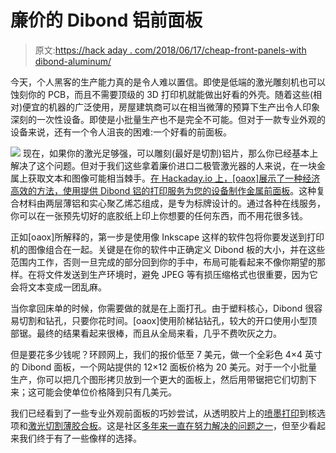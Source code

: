# 廉价的 Dibond 铝前面板

> 原文:[https://hack aday . com/2018/06/17/cheap-front-panels-with dibond-aluminum/](https://hackaday.com/2018/06/17/cheap-front-panels-with-dibond-aluminium/)

今天，个人黑客的生产能力真的是令人难以置信。即使是低端的激光雕刻机也可以蚀刻你的 PCB，而且不需要顶级的 3D 打印机就能做出好看的外壳。随着这些(相对)便宜的机器的广泛使用，房屋建筑商可以在相当微薄的预算下生产出令人印象深刻的一次性设备。即使是小批量生产也不是完全不可能。但对于一款专业外观的设备来说，还有一个令人沮丧的困难:一个好看的前面板。

[![](../Images/eb0b5ed1319d0fc28c22bc7cd0872154.png)](https://hackaday.com/wp-content/uploads/2018/06/dibond_detail.jpg) 现在，如果你的激光足够强，可以雕刻(最好是切割)铝片，那么你已经基本上解决了这个问题。但对于我们这些拿着廉价进口二极管激光器的人来说，在一块金属上获取文本和图像可能相当棘手。[在 Hackaday.io 上，[oaox]展示了一种经济高效的方法，使用提供 Dibond 铝的打印服务为您的设备制作金属前面板](https://hackaday.io/project/156519-dibond-aluminium-front-panels)。这种复合材料由两层薄铝和实心聚乙烯芯组成，是专为标牌设计的。通过各种在线服务，你可以在一张预先切好的底胶纸上印上你想要的任何东西，而不用花很多钱。

正如[oaox]所解释的，第一步是使用像 Inkscape 这样的软件包将你要发送到打印机的图像组合在一起。关键是在你的软件中正确定义 Dibond 板的大小，并在这些范围内工作，否则一旦完成的部分回到你的手中，布局可能看起来不像你期望的那样。在将文件发送到生产环境时，避免 JPEG 等有损压缩格式也很重要，因为它会将文本变成一团乱麻。

当你拿回床单的时候，你需要做的就是在上面打孔。由于塑料核心，Dibond 很容易切割和钻孔，只要你花时间。[oaox]使用阶梯钻钻孔，较大的开口使用小型顶部锯。最终的结果看起来很棒，而且从全局来看，几乎不费吹灰之力。

但是要花多少钱呢？环顾网上，我们的报价低至 7 美元，做一个全彩色 4×4 英寸的 Dibond 面板，一个网站提供的 12×12 面板价格为 20 美元。对于一个小批量生产，你可以把几个图形拷贝放到一个更大的面板上，然后用带锯把它们切割下来；这可能会使单位价格降到只有几美元。

我们已经看到了一些专业外观前面板的巧妙尝试，从透明胶片上的[喷墨打印](https://hackaday.com/2014/04/08/designing-a-front-panel-for-a-diy-project/)到核选项和[激光切割薄胶合板](https://hackaday.com/2018/06/13/vcf-east-cactus-retro-because-it-wants-to-be/)。这是社区[多年来一直在努力解决的问题之一](https://hackaday.com/2009/08/19/etch-aluminum-control-panels/)，但至少看起来我们终于有了一些像样的选择。